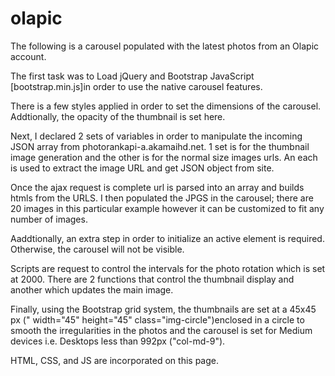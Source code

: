 # olapic

The following is a  carousel populated with the latest photos from an Olapic account.

The first task was to Load jQuery and Bootstrap JavaScript [bootstrap.min.js]in order to use the native carousel features.

There is a few styles applied in order to set the dimensions of the carousel. Addtionally, the opacity of the thumbnail is set here. 

Next, I declared 2 sets of variables in order to manipulate the incoming JSON array from photorankapi-a.akamaihd.net. 1 set is for the thumbnail image generation and the other is for the normal size images urls. An each is used to extract the image URL and get JSON object from site.

Once the ajax request is complete url is parsed into an array and builds htmls from the URLS. I then populated the JPGS in the carousel; there are 20 images in this particular example however it can be customized to fit any number of images. 

Aaddtionally, an extra step in order to initialize an active element is required. Otherwise, the carousel will not be visible.


Scripts are request to control the intervals for the photo rotation which is set at 2000. There are 2 functions that control the thumbnail display and another which updates the main image. 

Finally, using the Bootstrap grid system, the thumbnails are set at a 45x45 px (" width="45" height="45" class="img-circle")enclosed in a circle to smooth the irregularities in the photos and the carousel is set for Medium devices i.e. Desktops less than 992px ("col-md-9").

HTML, CSS, and JS are incorporated on this page. 
